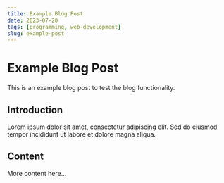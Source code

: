 ```yaml
---
title: Example Blog Post
date: 2023-07-20
tags: [programming, web-development]
slug: example-post
---
```


# Example Blog Post

This is an example blog post to test the blog functionality.

## Introduction

Lorem ipsum dolor sit amet, consectetur adipiscing elit. Sed do eiusmod tempor incididunt ut labore et dolore magna aliqua.

## Content

More content here...
